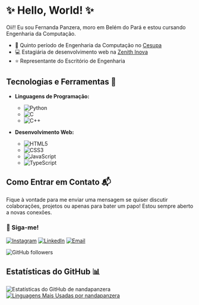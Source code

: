 # ✨ Hello, World! ✨

Oii!! Eu sou Fernanda Panzera, moro em Belém do Pará e estou cursando Engenharia da Computação.

- 📖 Quinto período de Engenharia da Computação no [Cesupa](https://www.cesupa.br)
- 💻 Estagiária de desenvolvimento web na [Zenith Inova](https://zenithinova.com.br)
- ⭐ Representante do Escritório de Engenharia 

## Tecnologias e Ferramentas 📱

- **Linguagens de Programação:**
  - ![Python](https://img.shields.io/badge/Python-3776AB?style=for-the-badge&logo=python&logoColor=white)
  - ![C](https://img.shields.io/badge/C-00599C?style=for-the-badge&logo=c&logoColor=white)
  - ![C++](https://img.shields.io/badge/C++-00599C?style=for-the-badge&logo=cplusplus&logoColor=white)

- **Desenvolvimento Web:**
  - ![HTML5](https://img.shields.io/badge/HTML5-E34F26?style=for-the-badge&logo=html5&logoColor=white)
  - ![CSS3](https://img.shields.io/badge/CSS3-1572B6?style=for-the-badge&logo=css3&logoColor=white)
  - ![JavaScript](https://img.shields.io/badge/JavaScript-F7DF1E?style=for-the-badge&logo=javascript&logoColor=black)
  - ![TypeScript](https://img.shields.io/badge/TypeScript-007ACC?style=for-the-badge&logo=typescript&logoColor=white)

## Como Entrar em Contato 📬

Fique à vontade para me enviar uma mensagem se quiser discutir colaborações, projetos ou apenas para bater um papo! Estou sempre aberto a novas conexões.

### 💖 Siga-me!

[![Instagram](https://img.shields.io/badge/-Instagram-E4405F?style=flat-square&logo=instagram&logoColor=white&color=FF1493)](https://www.instagram.com/nanda_panzera/)
[![LinkedIn](https://img.shields.io/badge/-LinkedIn-0077B5?style=flat-square&logo=linkedin&logoColor=white&color=FF69B4)](https://www.linkedin.com/in/fernandapanzera25)
[![Email](https://img.shields.io/badge/-Email-D14836?style=flat-square&logo=gmail&logoColor=white&color=C71585)](mailto:fernandapanzera25@gmail.com)

![GitHub followers](https://img.shields.io/github/followers/nandapanzera?label=Follow&style=social)

## Estatísticas do GitHub 📊

![Estatísticas do GitHub de nandapanzera](https://github-readme-stats.vercel.app/api?username=nandapanzera&show_icons=true&count_private=true&hide=contribs,prs)
[![Linguagens Mais Usadas por nandapanzera](https://github-readme-stats.vercel.app/api/top-langs/?username=nandapanzera&layout=compact)](https://github.com/nandapanzera)

